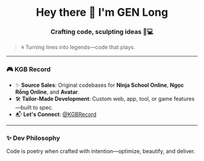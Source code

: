<h1 align="center">Hey there 👋 I'm <strong>GEN Long</strong></h1>
<h3 align="center">Crafting code, sculpting ideas 🎨💻</h3>

> 🌀 Turning lines into legends—code that plays.

---

### 🎮 KGB Record

- ✨ **Source Sales**: Original codebases for **Ninja School Online**, **Ngọc Rồng Online**, and **Avatar**.
- 🛠️ **Tailor-Made Development**: Custom web, app, tool, or game features—built to spec.
- 📬 **Let's Connect**: [@KGBRecord](https://github.com/KGBRecord)

---

### ✨ Dev Philosophy

Code is poetry when crafted with intention—optimize, beautify, and deliver.</file>
